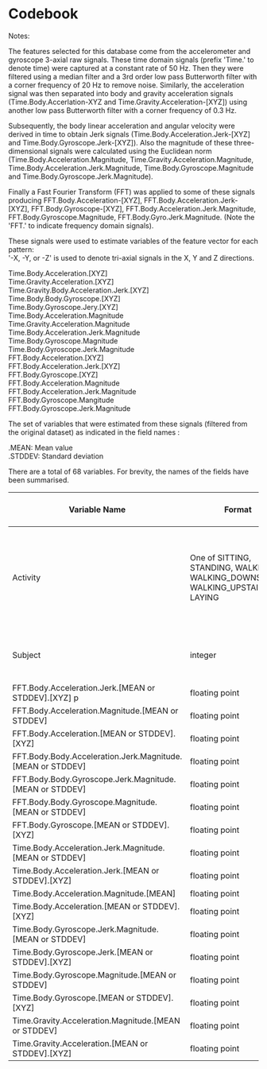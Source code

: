 Codebook
========

Notes:

The features selected for this database come from the accelerometer and gyroscope 3-axial raw signals. These time domain signals (prefix 'Time.' to denote time) were captured at a constant rate of 50 Hz. Then they were filtered using a median filter and a 3rd order low pass Butterworth filter with a corner frequency of 20 Hz to remove noise. Similarly, the acceleration signal was then separated into body and gravity acceleration signals (Time.Body.Accerlation-XYZ and Time.Gravity.Acceleration-[XYZ]) using another low pass Butterworth filter with a corner frequency of 0.3 Hz. 

Subsequently, the body linear acceleration and angular velocity were derived in time to obtain Jerk signals (Time.Body.Acceleration.Jerk-[XYZ] and Time.Body.Gyroscope.Jerk-[XYZ]). Also the magnitude of these three-dimensional signals were calculated using the Euclidean norm (Time.Body.Acceleration.Magnitude, Time.Gravity.Acceleration.Magnitude, Time.Body.Acceleration.Jerk.Magnitude, Time.Body.Gyroscope.Magnitude and Time.Body.Gyroscope.Jerk.Magnitude). 

Finally a Fast Fourier Transform (FFT) was applied to some of these signals producing FFT.Body.Acceleration-[XYZ], FFT.Body.Acceleration.Jerk-[XYZ], FFT.Body.Gyroscope-[XYZ], FFT.Body.Acceleration.Jerk.Magnitude, FFT.Body.Gyroscope.Magnitude, FFT.Body.Gyro.Jerk.Magnitude. (Note the 'FFT.' to indicate frequency domain signals). 

These signals were used to estimate variables of the feature vector for each pattern:  
'-X, -Y, or -Z' is used to denote tri-axial signals in the X, Y and Z directions.

Time.Body.Acceleration.[XYZ]  
Time.Gravity.Acceleration.[XYZ]  
Time.Gravity.Body.Acceleration.Jerk.[XYZ]  
Time.Body.Body.Gyroscope.[XYZ]  
Time.Body.Gyroscope.Jery.[XYZ]  
Time.Body.Acceleration.Magnitude  
Time.Gravity.Acceleration.Magnitude  
Time.Body.Acceleration.Jerk.Magnitude  
Time.Body.Gyroscope.Magnitude  
Time.Body.Gyroscope.Jerk.Magnitude  
FFT.Body.Acceleration.[XYZ]  
FFT.Body.Acceleration.Jerk.[XYZ]  
FFT.Body.Gyroscope.[XYZ]  
FFT.Body.Acceleration.Magnitude  
FFT.Body.Acceleration.Jerk.Magnitude  
FFT.Body.Gyroscope.Mangitude  
FFT.Body.Gyroscope.Jerk.Magnitude  

The set of variables that were estimated from these signals (filtered from the original dataset) as indicated in the field names :  

.MEAN: Mean value  
.STDDEV: Standard deviation  

There are a total of 68 variables. For brevity, the names of the fields have been summarised.  


|Variable Name | Format | Variable Label | Valid range | Value for missing | Value for inapplicable |
---------------|--------|----------------|-------------|-------------------|------------------------|
|Activity| One of SITTING, STANDING, WALKING, WALKING_DOWNSTAIRS, WALKING_UPSTAIRS, LAYING | A description of the activity the subject was enganing in in the time domain | SITTING, STANDiNG, WALKING, WALKING_DOWNSTAIRS, WALKING_UPSTAIRS, LAYING | NA | 
|Subject|   integer |   A unique number indicating a given subject   |   1-30 | NA | NA |       
|FFT.Body.Acceleration.Jerk.[MEAN or STDDEV].[XYZ] p     | floating point | See Notes.           | 1.0 to -1.0 | NA     |   NA       |                   
|FFT.Body.Acceleration.Magnitude.[MEAN or STDDEV]      | floating point | See Notes.               | 1.0 to -1.0 | NA     |   NA       |                   
|FFT.Body.Acceleration.[MEAN or STDDEV].[XYZ]      | floating point | See Notes.               | 1.0 to -1.0 | NA     |   NA       |                   
|FFT.Body.Body.Acceleration.Jerk.Magnitude.[MEAN or STDDEV]      | floating point | See Notes.               | 1.0 to -1.0 | NA     |   NA       |                   
|FFT.Body.Body.Gyroscope.Jerk.Magnitude.[MEAN or STDDEV]      | floating point |  See Notes.              | 1.0 to -1.0 | NA     |   NA       |                   
|FFT.Body.Body.Gyroscope.Magnitude.[MEAN or STDDEV]      | floating point | See Notes.               | 1.0 to -1.0 | NA     |   NA       |                   
|FFT.Body.Gyroscope.[MEAN or STDDEV].[XYZ]      | floating point |  See Notes.              | 1.0 to -1.0 | NA     |   NA       |                   
|Time.Body.Acceleration.Jerk.Magnitude.[MEAN or STDDEV]      | floating point | See Notes.               | 1.0 to -1.0 | NA     |   NA       |                   
|Time.Body.Acceleration.Jerk.[MEAN or STDDEV].[XYZ]       | floating point |  See Notes.              | 1.0 to -1.0 | NA     |   NA       |                   
|Time.Body.Acceleration.Magnitude.[MEAN]       | floating point | See Notes.               | 1.0 to -1.0 | NA     |   NA       |                   
|Time.Body.Acceleration.[MEAN or STDDEV].[XYZ] | floating point | See Notes.               | 1.0 to -1.0 | NA     |   NA       |                   
|Time.Body.Gyroscope.Jerk.Magnitude.[MEAN or STDDEV]      | floating point |  See Notes.              | 1.0 to -1.0 | NA     |   NA       |                   
|Time.Body.Gyroscope.Jerk.[MEAN or STDDEV].[XYZ]      | floating point |  See Notes.              | 1.0 to -1.0 | NA     |   NA       |                   
|Time.Body.Gyroscope.Magnitude.[MEAN or STDDEV]       | floating point |  See Notes.              | 1.0 to -1.0 | NA     |   NA       |                   
|Time.Body.Gyroscope.[MEAN or STDDEV].[XYZ]        | floating point | See Notes.               | 1.0 to -1.0 | NA     |   NA       |                                   
|Time.Gravity.Acceleration.Magnitude.[MEAN or STDDEV]        | floating point | See Notes.               | 1.0 to -1.0 | NA     |   NA       |                        
|Time.Gravity.Acceleration.[MEAN or STDDEV].[XYZ]        | floating point |   See Notes.             | 1.0 to -1.0 | NA     |   NA       |                               
